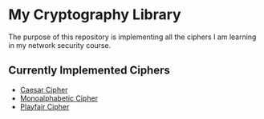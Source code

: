# My Cryptography Library
The purpose of this repository is implementing all the ciphers I am learning in my network security course.

## Currently Implemented Ciphers
- [Caesar Cipher](https://en.wikipedia.org/wiki/Caesar_cipher)
- [Monoalphabetic Cipher](https://www.dcode.fr/monoalphabetic-substitution)
- [Playfair Cipher](https://en.wikipedia.org/wiki/Playfair_cipher)
